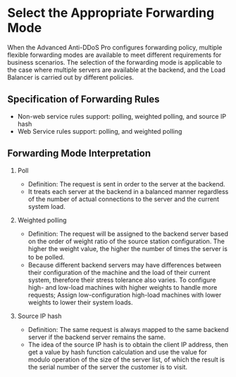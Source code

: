 # Select the Appropriate Forwarding Mode

When the Advanced Anti-DDoS Pro configures forwarding policy, multiple flexible forwarding modes are available to meet different requirements for business scenarios.
The selection of the forwarding mode is applicable to the case where multiple servers are available at the backend, and the Load Balancer is carried out by different policies.

## Specification of Forwarding Rules

- Non-web service rules support: polling, weighted polling, and source IP hash
- Web Service rules support: polling, and weighted polling

## Forwarding Mode Interpretation

1. Poll
    - Definition: The request is sent in order to the server at the backend.
    - It treats each server at the backend in a balanced manner regardless of the number of actual connections to the server and the current system load.

2. Weighted polling
    - Definition: The request will be assigned to the backend server based on the order of weight ratio of the source station configuration. The higher the weight value, the higher the number of times the server is to be polled.　　
    - Because different backend servers may have differences between their configuration of the machine and the load of their current system, therefore their stress tolerance also varies. To configure high- and low-load machines with higher weights to handle more requests; Assign low-configuration high-load machines with lower weights to lower their system loads.

3. Source IP hash
    - Definition: The same request is always mapped to the same backend server if the backend server remains the same.
    - The idea of the source IP hash is to obtain the client IP address, then get a value by hash function calculation and use the value for modulo operation of the size of the server list, of which the result is the serial number of the server the customer is to visit.

